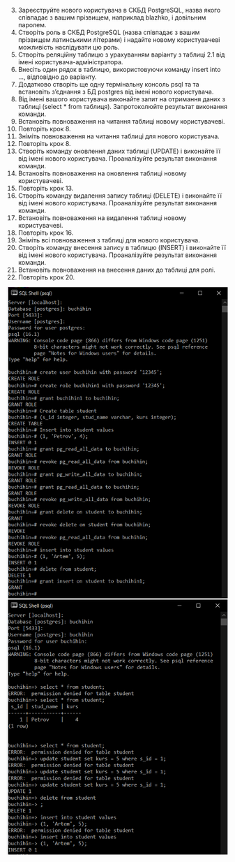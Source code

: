 3. Зареєструйте нового користувача в СКБД PostgreSQL, назва якого співпадає з
вашим прізвищем, наприклад blazhko, і довільним паролем.
4. Створіть роль в СКБД PostgreSQL (назва співпадає з вашим прізвищем латинськими
літерами) і надайте новому користувачеві можливість наслідувати цю роль.
5. Створіть реляційну таблицю з урахуванням варіанту з таблиці 2.1 від імені
користувача-адміністратора.
6. Внесіть один рядок в таблицю, використовуючи команду insert into ..., відповідно
до варіанту.
7. Додатково створіть ще одну термінальну консоль psql та та встановіть з’єднання з
БД postgres від імені нового користувача.
8. Від імені вашого користувача виконайте запит на отримання даних з таблиці (select * from таблиця). Запротоколюйте результат виконання команди.
9. Встановіть повноваження на читання таблиці новому користувачеві.
10. Повторіть крок 8.
11. Зніміть повноваження на читання таблиці для нового користувача.
12. Повторіть крок 8.
14. Створіть команду оновлення даних таблиці (UPDATE) і виконайте її від імені
нового користувача. Проаналізуйте результат виконання команди.
15. Встановіть повноваження на оновлення таблиці новому користувачеві.
16. Повторіть крок 13.
17. Створіть команду видалення запису таблиці (DELETE) і виконайте її від імені
нового користувача. Проаналізуйте результат виконання команди.
18. Встановіть повноваження на видалення таблиці новому користувачеві.
19. Повторіть крок 16.
20. Зніміть всі повноваження з таблиці для нового користувача.
21. Створіть команду внесення запису в таблицю (INSERT) і виконайте її від імені
нового користувача. Проаналізуйте результат виконання команди.
22. Встановіть повноваження на внесення даних до таблиці для ролі.
23. Повторіть крок 20.

![alt-text](https://github.com/oleksandrblazhko/ai-191-buchihin/blob/laboratory-work-7/Laboratory-Work-7/images/1-DAC-RBAC(1).png)
![alt-text](https://github.com/oleksandrblazhko/ai-191-buchihin/blob/laboratory-work-7/Laboratory-Work-7/images/1-DAC-RBAC(2).png)
